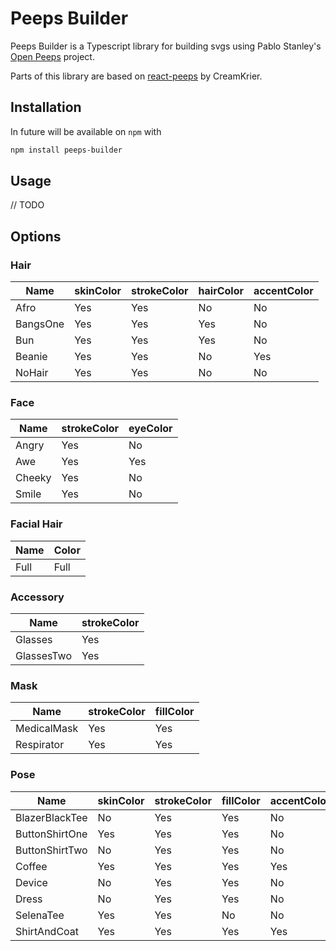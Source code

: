 # Peeps Builder

Peeps Builder is a Typescript library for building svgs using Pablo Stanley's [Open Peeps](https://www.openpeeps.com/) project.

Parts of this library are based on [react-peeps](https://github.com/CeamKrier/react-peeps) by CreamKrier.

## Installation
In future will be available on `npm` with
``` bash
npm install peeps-builder
```

## Usage
// TODO

## Options

### Hair
|Name|skinColor|strokeColor|hairColor|accentColor|
|-----|-----|-----|-----|-----|
|Afro|Yes|Yes|No|No|
|BangsOne|Yes|Yes|Yes|No|
|Bun|Yes|Yes|Yes|No|
|Beanie|Yes|Yes|No|Yes|
|NoHair|Yes|Yes|No|No|

### Face
|Name|strokeColor|eyeColor|
|-----|-----|-----|
|Angry|Yes|No|
|Awe|Yes|Yes|
|Cheeky|Yes|No|
|Smile|Yes|No|

### Facial Hair
|Name|Color|
|-----|-----|
|Full|Full|

### Accessory
|Name|strokeColor|
|-----|-----|
|Glasses|Yes|
|GlassesTwo|Yes|

### Mask
|Name|strokeColor|fillColor|
|----------|-----|-----|
|MedicalMask|Yes|Yes|
|Respirator|Yes|Yes|

### Pose
|Name|skinColor|strokeColor|fillColor|accentColor|
|-----|-----|-----|-----|-----|
|BlazerBlackTee|No|Yes|Yes|No|
|ButtonShirtOne|Yes|Yes|Yes|No|
|ButtonShirtTwo|No|Yes|Yes|No|
|Coffee|Yes|Yes|Yes|Yes|
|Device|No|Yes|Yes|No|
|Dress|No|Yes|Yes|No|
|SelenaTee|Yes|Yes|No|No|
|ShirtAndCoat|Yes|Yes|Yes|Yes|